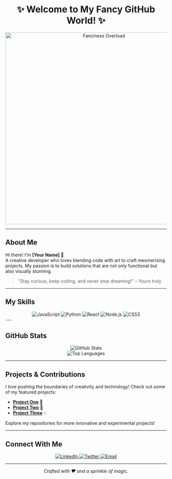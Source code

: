 <!-- Fanciest GitHub Profile README -->

<div align="center">
  <h1>✨ Welcome to My Fancy GitHub World! ✨</h1>
  <img src="https://media.giphy.com/media/xT0xeJpnrWC4XWblEk/giphy.gif" alt="Fanciness Overload" width="600"/>
</div>

---

## About Me

Hi there! I'm **[Your Name]** 👋  
A creative developer who loves blending code with art to craft mesmerizing projects. My passion is to build solutions that are not only functional but also visually stunning.

> "Stay curious, keep coding, and never stop dreaming!" – Yours truly

---

## My Skills

<div align="center">
  <img src="https://img.shields.io/badge/JavaScript-F7DF1E?style=for-the-badge&logo=javascript&logoColor=000" alt="JavaScript">
  <img src="https://img.shields.io/badge/Python-3776AB?style=for-the-badge&logo=python&logoColor=fff" alt="Python">
  <img src="https://img.shields.io/badge/React-61DAFB?style=for-the-badge&logo=react&logoColor=000" alt="React">
  <img src="https://img.shields.io/badge/Node.js-339933?style=for-the-badge&logo=nodedotjs&logoColor=fff" alt="Node.js">
  <img src="https://img.shields.io/badge/CSS3-1572B6?style=for-the-badge&logo=css3&logoColor=fff" alt="CSS3">
</div>
---

## GitHub Stats

<div align="center">
  <img src="https://github-readme-stats.vercel.app/api?username=YOUR_GITHUB_USERNAME&theme=tokyonight&show_icons=true" alt="GitHub Stats" />
</div>

<div align="center">
  <img src="https://github-readme-stats.vercel.app/api/top-langs/?username=YOUR_GITHUB_USERNAME&layout=compact&theme=tokyonight" alt="Top Languages" />
</div>

---

## Projects & Contributions

I love pushing the boundaries of creativity and technology! Check out some of my featured projects:

- [**Project One**](https://github.com/YOUR_GITHUB_USERNAME/ProjectOne) 🚀
- [**Project Two**](https://github.com/YOUR_GITHUB_USERNAME/ProjectTwo) 🎨
- [**Project Three**](https://github.com/YOUR_GITHUB_USERNAME/ProjectThree) 💡

Explore my repositories for more innovative and experimental projects!

---

## Connect With Me

<div align="center">
  <a href="https://www.linkedin.com/in/YOUR_LINKEDIN" target="_blank">
    <img src="https://img.shields.io/badge/LinkedIn-0A66C2?style=for-the-badge&logo=linkedin&logoColor=fff" alt="LinkedIn">
  </a>
  <a href="https://twitter.com/YOUR_TWITTER" target="_blank">
    <img src="https://img.shields.io/badge/Twitter-1DA1F2?style=for-the-badge&logo=twitter&logoColor=fff" alt="Twitter">
  </a>
  <a href="mailto:YOUR_EMAIL@example.com">
    <img src="https://img.shields.io/badge/Email-D14836?style=for-the-badge&logo=gmail&logoColor=fff" alt="Email">
  </a>
</div>

---

<div align="center">
  <em>Crafted with ❤️ and a sprinkle of magic.</em>
</div>
